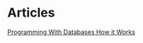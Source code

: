 
# Articles
[Programming With Databases How it Works](https://swcarpentry.github.io/sql-novice-survey/10-prog/index.html)
